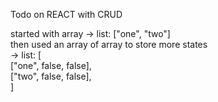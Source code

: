 Todo on REACT
with CRUD

started with array -> list: ["one", "two"]<br>
then used an array of array to store more states<br>
-> list: [<br>
["one", false, false],<br>
["two", false, false],<br>
]
